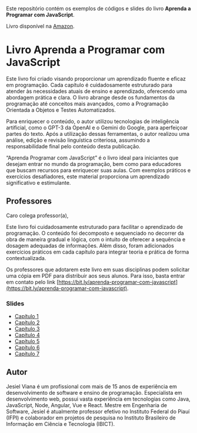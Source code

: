 

Este repositório contém os exemplos de códigos e slides do livro **Aprenda a Programar com JavaScript**.

Livro disponível na [Amazon](https://www.amazon.com.br/dp/B0D522X242/).

# Livro Aprenda a Programar com JavaScript

Este livro foi criado visando proporcionar um aprendizado fluente e eficaz em programação. Cada capítulo é cuidadosamente estruturado para atender às necessidades atuais de ensino e aprendizado, oferecendo uma abordagem prática e clara. O livro abrange desde os fundamentos da programação até conceitos mais avançados, como a Programação Orientada a Objetos e Testes Automatizados.

Para enriquecer o conteúdo, o autor utilizou tecnologias de inteligência artificial, como o GPT-3 da OpenAI e o Gemini do Google, para aperfeiçoar partes do texto. Após a utilização dessas ferramentas, o autor realizou uma análise, edição e revisão linguística criteriosa, assumindo a responsabilidade final pelo conteúdo desta publicação.

“Aprenda Programar com JavaScript” é o livro ideal para iniciantes que desejam entrar no mundo da programação, bem como para educadores que buscam recursos para enriquecer suas aulas. Com exemplos práticos e exercícios desafiadores, este material proporciona um aprendizado significativo e estimulante.

## Professores

Caro colega professor(a),

Este livro foi cuidadosamente estruturado para facilitar o aprendizado de programação. O conteúdo foi decomposto e sequenciado no decorrer da obra de maneira gradual e lógica, com o intuito de oferecer a sequência e dosagem adequadas de informações. Além disso, foram adicionados exercícios práticos em cada capítulo para integrar teoria e prática de forma contextualizada.

Os professores que adotarem este livro em suas disciplinas podem solicitar uma cópia em PDF para distribuir aos seus alunos. Para isso, basta entrar em contato pelo link [https://bit.ly/aprenda-programar-com-javascript](https://bit.ly/aprenda-programar-com-javascript).

### Slides
- [Capítulo 1](https://docs.google.com/presentation/d/1RRLFaArMJa62LBraM-ZUyOT4HU5xG4eTpg03YMo1Ia8/edit?usp=drive_link)
- [Capítulo 2](https://docs.google.com/presentation/d/1_Us35zbbZRoQHWE5OxuCmc4STTSejSogInXq0tMzW5s/edit?usp=drive_link)
- [Capítulo 3](https://docs.google.com/presentation/d/1xHkEizsCESxGx3sKIqECzZ-rRsl8Yp4fDkOcUPs1zyY/edit?usp=drive_link)
- [Capítulo 4](https://docs.google.com/presentation/d/1ylIcv_saYAbZjGNEWGPyf3qu4fW6fhgmXmewonpyUMs/edit?usp=drive_link)
- [Capítulo 5](https://docs.google.com/presentation/d/1CuTrVC6Tq2LRTWlxaX2bn62seULqVsP-OY1eWl4Oblg/edit?usp=drive_link)
- [Capítulo 6](https://docs.google.com/presentation/d/167h6YKhAxvhUkzpTAB1RZp2m9ibZULQzc1qTGJHpi5M/edit?usp=drive_link)
- [Capítulo 7](https://docs.google.com/presentation/d/18N_QWF5XuHXNq-I1q7_FrGbSFfT1NdRoozBwvRrSO2Y/edit?usp=sharing)

## Autor

Jesiel Viana é um profissional com mais de 15 anos de experiência em desenvolvimento de software e ensino de programação. Especialista em desenvolvimento web, possui vasta experiência em tecnologias como Java, JavaScript, Node, Angular, Vue e React. Mestre em Engenharia de Software, Jesiel é atualmente professor efetivo no Instituto Federal do Piauí (IFPI) e colaborador em projetos de pesquisa no Instituto Brasileiro de Informação em Ciência e Tecnologia (IBICT).
